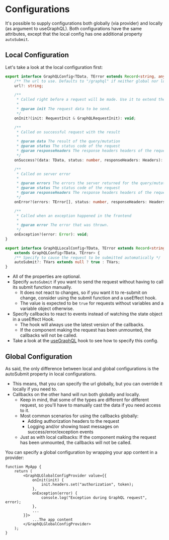 # Configurations

It's possible to supply configurations both globally (via provider) and locally (as argument to useGraphQL).
Both configurations have the same attributes, except that the local config has one additional property `autoSubmit`.

## Local Configuration

Let's take a look at the local configuration first:

```TypeScript
export interface GraphQLConfig<TData, TError extends Record<string, any>> {
    /** The url to use. Defaults to "/graphql" if neither global nor local config specifies it */
    url?: string;

    /**
     * Called right before a request will be made. Use it to extend the request with additional information like authorization headers.
     *
     * @param init The request data to be send.
     */
    onInit?(init: RequestInit & GraphQLRequestInit): void;

    /**
     * Called on successful request with the result
     *
     * @param data The result of the query/mutation
     * @param status The status code of the request
     * @param responseHeaders The response headers headers of the request
     */
    onSuccess?(data: TData, status: number, responseHeaders: Headers): void;

    /**
     * Called on server error
     *
     * @param errors The errors the server returned for the query/mutation
     * @param status The status code of the request
     * @param responseHeaders The response headers headers of the request
     */
    onError?(errors: TError[], status: number, responseHeaders: Headers): void;

    /**
     * Called when an exception happened in the frontend
     *
     * @param error The error that was thrown.
     */
    onException?(error: Error): void;
}

export interface GraphQLLocalConfig<TData, TError extends Record<string, any>, TVars extends VariableType>
    extends GraphQLConfig<TData, TError> {
    /** Specify to cause the request to be submitted automatically */
    autoSubmit?: TVars extends null ? true : TVars;
}
```

- All of the properties are optional.
- Specify `autoSubmit` if you want to send the request without having to call its submit function manually.
  - It does not react to changes, so if you want it to re-submit on change, consider using the submit function and a useEffect hook.
  - The value is expected to be `true` for requests without variables and a variable object otherwise.
- Specify callbacks to react to events instead of watching the state object in a useEffect Hook.
  - The hook will always use the latest version of the callbacks.
  - If the component making the request has been unmounted, the callbacks will not be called.
- Take a look at the [useGraphQL](hook.md) hook to see how to specify this config.

## Global Configuration

As said, the only difference between local and global configurations is the autoSubmit property in local configurations.

- This means, that you can specify the url globally, but you can override it locally if you need to.
- Callbacks on the other hand will run both globally and locally.
  - Keep in mind, that some of the types are different for different request, so you'll have to manually cast the data if you need access to it.
  - Most common scenarios for using the callbacks globally:
    - Adding authorization headers to the request
    - Logging and/or showing toast messages on success/error/exception events
  - Just as with local callbacks: If the component making the request has been unmounted, the callbacks will not be called.

You can specify a global configuration by wrapping your app content in a provider:

```tsx
function MyApp {
    return (
        <GraphQLGlobalConfigProvider value={{
            onInit(init) {
                init.headers.set("authorization", token);
            },
            onException(error) {
                console.log("Exception during GraphQL request", error);
            },
            ...
        }}>
            ...The app content
        </GraphQLGlobalConfigProvider>
    );
}
```